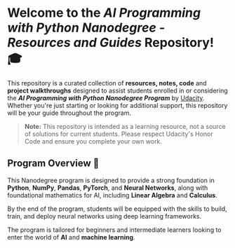 # Welcome to the ***AI Programming with Python Nanodegree - Resources and Guides*** Repository! 🎓

This repository is a curated collection of **resources, notes, code** and **project walkthroughs** designed to assist students enrolled in or considering the ***AI Programming with Python Nanodegree Program*** by [Udacity](https://www.udacity.com/). Whether you're just starting or looking for additional support, this repository will be your guide throughout the program.

> **Note:** This repository is intended as a learning resource, not a source of solutions for current students. Please respect Udacity's Honor Code and ensure you complete your own work.

## Program Overview 🎯

This Nanodegree program is designed to provide a strong foundation in **Python**, **NumPy**, **Pandas**, **PyTorch**, and **Neural Networks**, along with foundational mathematics for AI, including **Linear Algebra** and **Calculus**.

By the end of the program, students will be equipped with the skills to build, train, and deploy neural networks using deep learning frameworks.

The program is tailored for beginners and intermediate learners looking to enter the world of **AI** and **machine learning**.
